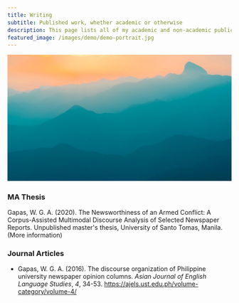 ```yaml
---
title: Writing
subtitle: Published work, whether academic or otherwise
description: This page lists all of my academic and non-academic publications.
featured_image: /images/demo/demo-portrait.jpg
---
```


![](/images/demo/demo-landscape.jpg)

### MA Thesis
Gapas, W. G. A. (2020). The Newsworthiness of an Armed Conflict: A Corpus-Assisted Multimodal Discourse Analysis of Selected Newspaper Reports. Unpublished master's thesis, University of Santo Tomas, Manila. (More information)

### Journal Articles
* Gapas, W. G. A. (2016). The discourse organization of Philippine university newspaper opinion columns. *Asian Journal of English Language Studies*, *4*, 34-53. <https://ajels.ust.edu.ph/volume-category/volume-4/>